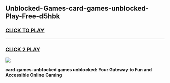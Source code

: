 
## Unblocked-Games-card-games-unblocked-Play-Free-d5hbk
<h3>
<a href="https://premium76.site?title=card-games-unblocked&ref=20M">CLICK TO PLAY</a></h3>
<hr>

<h3>
<a href="https://premium76.site?title=card-games-unblocked&ref=20M">CLICK 2 PLAY</a>
  
</h3>

<a href="https://premium76.site?title=card-games-unblocked&ref=19M"><img src="https://clearcache.store/games.png"></a>


**card-games-unblocked games unblocked: Your Gateway to Fun and Accessible Online Gaming**
